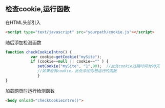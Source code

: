## 检查cookie,运行函数

在HTML头部引入
```html
<script type="text/javascript" src="yourpath/cookie.js"></script>
```

随后添加检测函数
```javascript
function checkCookieIntro() {
           var cookie=getCookie("mySite");
           if (cookie==null || cookie=="" ) {
              setCookie("mySite", "1",90);  //此处cookie过期时间为90天
              //如果没有cookie，此处添加你想运行的函数
              }
}
```
加载网页时运行检测函数
```html
<body onload="checkCookieIntro()">
```







